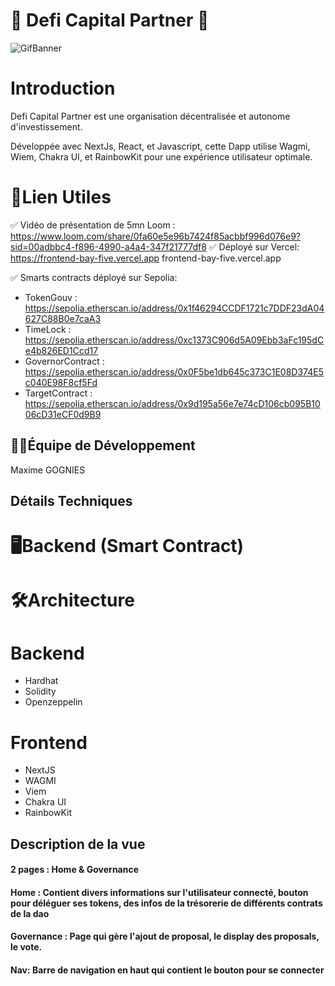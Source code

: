 
# 📩 Defi Capital Partner 📩


![GifBanner](https://media.tenor.com/NW8NLQ3HIk4AAAAC/nouns-dao.gif)

  

# Introduction

  

Defi Capital Partner est une organisation décentralisée et autonome d'investissement.

 Développée avec NextJs, React, et Javascript, cette Dapp utilise Wagmi, Wiem, Chakra UI, et RainbowKit pour une expérience utilisateur optimale.

  
  

# 🔗Lien Utiles



✅ Vidéo de présentation de 5mn Loom : https://www.loom.com/share/0fa60e5e96b7424f85acbbf996d076e9?sid=00adbbc4-f896-4990-a4a4-347f21777df8
✅ Déployé sur Vercel: https://frontend-bay-five.vercel.app
frontend-bay-five.vercel.app

✅ Smarts contracts déployé sur Sepolia: 

- TokenGouv : https://sepolia.etherscan.io/address/0x1f46294CCDF1721c7DDF23dA04627C88B0e7caA3
- TimeLock : https://sepolia.etherscan.io/address/0xc1373C906d5A09Ebb3aFc195dCe4b826ED1Ccd17
- GovernorContract : https://sepolia.etherscan.io/address/0x0F5be1db645c373C1E08D374E5c040E98F8cf5Fd
- TargetContract : https://sepolia.etherscan.io/address/0x9d195a56e7e74cD106cb095B1006cD31eCF0d9B9



  
  

## 👨‍💻Équipe de Développement

  

Maxime GOGNIES


  
  

## Détails Techniques

  

# 🖥️Backend (Smart Contract)



# 🛠️Architecture 

# Backend
- Hardhat
- Solidity
- Openzeppelin

# Frontend
- NextJS
- WAGMI
- Viem
- Chakra UI
- RainbowKit

## Description de la vue

#### 2 pages : Home & Governance

#### Home : Contient divers informations sur l'utilisateur connecté, bouton pour déléguer ses tokens, des infos de la trésorerie de différents contrats de la dao

#### Governance : Page qui gère l'ajout de proposal, le display des proposals, le vote.

  

#### Nav: Barre de navigation en haut qui contient le bouton pour se connecter


  
